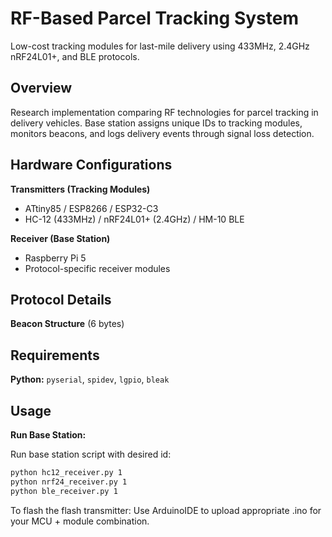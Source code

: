 # RF-Based Parcel Tracking System

Low-cost tracking modules for last-mile delivery using 433MHz, 2.4GHz nRF24L01+, and BLE protocols.

## Overview

Research implementation comparing RF technologies for parcel tracking in delivery vehicles. Base station assigns unique IDs to tracking modules, monitors beacons, and logs delivery events through signal loss detection.

## Hardware Configurations

**Transmitters (Tracking Modules)**
- ATtiny85 / ESP8266 / ESP32-C3
- HC-12 (433MHz) / nRF24L01+ (2.4GHz) / HM-10 BLE

**Receiver (Base Station)**
- Raspberry Pi 5
- Protocol-specific receiver modules

## Protocol Details

**Beacon Structure** (6 bytes)

## Requirements

**Python:** `pyserial`, `spidev`, `lgpio`, `bleak`


## Usage

**Run Base Station:**

Run base station script with desired id:

```bash
python hc12_receiver.py 1
python nrf24_receiver.py 1
python ble_receiver.py 1

```
To flash the flash transmitter:
Use ArduinoIDE to upload appropriate .ino for your MCU + module combination.